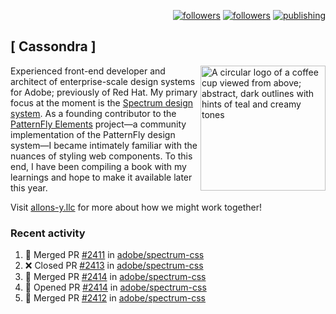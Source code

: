 <p align="right"><a rel="me" href="https://front-end.social/@castastrophe">
    <img alt="followers" title="Follow me on Mastodon" src="https://img.shields.io/mastodon/follow/109297102751309835?domain=https%3A%2F%2Ffront-end.social&label=Follow&logo=mastodon&logoColor=white&style=for-the-badge&labelColor=008080&color=006969"/></a>
  <a href="https://codepen.io/castastrophe/">
    <img alt="followers" title="Follow me on CodePen" src="https://img.shields.io/badge/16-1?color=640464&labelColor=7c007c&style=for-the-badge&logo=codepen&label=Follow"/></a>
<a href="https://castastrophe.medium.com/">
    <img alt="publishing" title="View articles on Medium" src="https://img.shields.io/badge/107-1?color=666&labelColor=444&label=subscribe&logo=medium&logoColor=white&style=for-the-badge"/></a>
</p>

## [&nbsp;Cassondra&nbsp;]

<img align="right" src="https://github-production-user-asset-6210df.s3.amazonaws.com/1840295/253016758-ba468774-1cd3-42c2-8f43-947b5eeb5edf.png" height="200" alt="A circular logo of a coffee cup viewed from above; abstract, dark outlines with hints of teal and creamy tones">

Experienced front-end developer and architect of enterprise-scale design systems for Adobe; previously of Red Hat. My primary focus at the moment is the [Spectrum design system](https://github.com/adobe/spectrum-css). As a founding contributor to the [PatternFly&nbsp;Elements](https://github.com/patternfly/patternfly-elements) project&mdash;a community implementation of the PatternFly design system&mdash;I became intimately familiar with the nuances of styling web components. To this end, I have been compiling a book with my learnings and hope to make it available later this year.

Visit [allons-y.llc](http://allons-y.llc/) for more about how we might work together!

### Recent activity

<!--START_SECTION:activity-->
1. 🎉 Merged PR [#2411](https://github.com/adobe/spectrum-css/pull/2411) in [adobe/spectrum-css](https://github.com/adobe/spectrum-css)
2. ❌ Closed PR [#2413](https://github.com/adobe/spectrum-css/pull/2413) in [adobe/spectrum-css](https://github.com/adobe/spectrum-css)
3. 🎉 Merged PR [#2414](https://github.com/adobe/spectrum-css/pull/2414) in [adobe/spectrum-css](https://github.com/adobe/spectrum-css)
4. 💪 Opened PR [#2414](https://github.com/adobe/spectrum-css/pull/2414) in [adobe/spectrum-css](https://github.com/adobe/spectrum-css)
5. 🎉 Merged PR [#2412](https://github.com/adobe/spectrum-css/pull/2412) in [adobe/spectrum-css](https://github.com/adobe/spectrum-css)
<!--END_SECTION:activity-->
